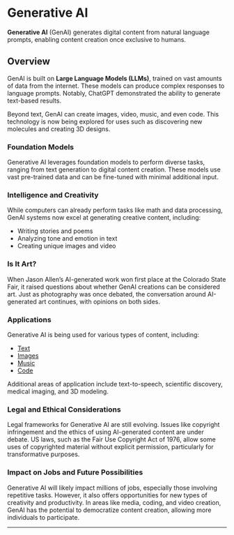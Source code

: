 # Generative AI

**Generative AI** (GenAI) generates digital content from natural language prompts, enabling content creation once exclusive to humans.

## Overview

GenAI is built on **Large Language Models (LLMs)**, trained on vast amounts of data from the internet. These models can produce complex responses to language prompts. Notably, ChatGPT demonstrated the ability to generate text-based results.

Beyond text, GenAI can create images, video, music, and even code. This technology is now being explored for uses such as discovering new molecules and creating 3D designs.

### Foundation Models

Generative AI leverages foundation models to perform diverse tasks, ranging from text generation to digital content creation. These models use vast pre-trained data and can be fine-tuned with minimal additional input.

### Intelligence and Creativity

While computers can already perform tasks like math and data processing, GenAI systems now excel at generating creative content, including:

- Writing stories and poems
- Analyzing tone and emotion in text
- Creating unique images and video

### Is It Art?

When Jason Allen’s AI-generated work won first place at the Colorado State Fair, it raised questions about whether GenAI creations can be considered art. Just as photography was once debated, the conversation around AI-generated art continues, with opinions on both sides.

### Applications

Generative AI is being used for various types of content, including:

- [Text](https://www.codecademy.com/resources/docs/ai/generative-ai/text)
- [Images](https://www.codecademy.com/resources/docs/ai/generative-ai/images)
- [Music](https://www.codecademy.com/resources/docs/ai/generative-ai/music)
- [Code](https://www.codecademy.com/resources/docs/ai/generative-ai/code)

Additional areas of application include text-to-speech, scientific discovery, medical imaging, and 3D modeling.

### Legal and Ethical Considerations

Legal frameworks for Generative AI are still evolving. Issues like copyright infringement and the ethics of using AI-generated content are under debate. US laws, such as the Fair Use Copyright Act of 1976, allow some uses of copyrighted material without explicit permission, particularly for transformative purposes.

### Impact on Jobs and Future Possibilities

Generative AI will likely impact millions of jobs, especially those involving repetitive tasks. However, it also offers opportunities for new types of creativity and productivity. In areas like media, coding, and video creation, GenAI has the potential to democratize content creation, allowing more individuals to participate.

---
